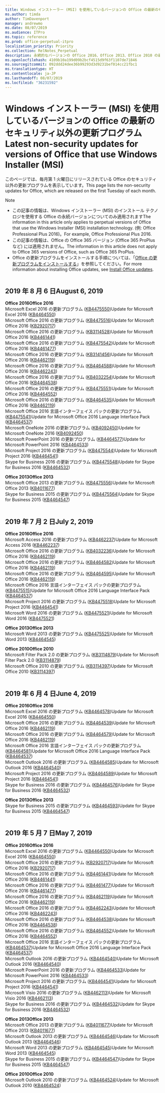 ```yaml
---
title: Windows インストーラー (MSI) を使用しているバージョンの Office の最新のセキュリティ以外の更新プログラム
ms.author: timda
author: TimDavenport
manager: andrewmo
ms.date: 08/07/2019
ms.audience: ITPro
ms.topic: reference
ms.prod: office-perpetual-itpro
localization_priority: Priority
ms.collection: RelNotes_Perpetual
description: 永続的なバージョンの Office 2016、Office 2013、Office 2010 の最新のセキュリティ以外の更新プログラム情報へのリンクを IT 技術者に提供します
ms.openlocfilehash: 4109b10a199d09b2bcf4515d9f63f1107de71846
ms.sourcegitcommit: 092ddd24dee36b99293d3d9231bef014cc21fbc1
ms.translationtype: HT
ms.contentlocale: ja-JP
ms.lasthandoff: 08/07/2019
ms.locfileid: "36231592"
---
```

# <a name="latest-non-security-updates-for-versions-of-office-that-use-windows-installer-msi"></a><span data-ttu-id="24c44-103">Windows インストーラー (MSI) を使用しているバージョンの Office の最新のセキュリティ以外の更新プログラム</span><span class="sxs-lookup"><span data-stu-id="24c44-103">Latest non-security updates for versions of Office that use Windows Installer (MSI)</span></span>

<span data-ttu-id="24c44-104">このページでは、毎月第 1 火曜日にリリースされている Office のセキュリティ以外の更新プログラムを表示しています。</span><span class="sxs-lookup"><span data-stu-id="24c44-104">This page lists the non-security updates for Office, which are released on the first Tuesday of each month.</span></span>

> [!NOTE]
> - <span data-ttu-id="24c44-105">この記事の情報は、Windows インストーラー (MSI) のインストール テクノロジを使用する Office の永続バージョンについてのみ適用されます</span><span class="sxs-lookup"><span data-stu-id="24c44-105">The information in this article only applies to perpetual versions of Office that use the Windows Installer (MSI) installation technology.</span></span> <span data-ttu-id="24c44-106">(例: Office Professional Plus 2016)。</span><span class="sxs-lookup"><span data-stu-id="24c44-106">For example, Office Professional Plus 2016.</span></span>
> - <span data-ttu-id="24c44-107">この記事の情報は、Office の Office 365 バージョン (Office 365 ProPlus など) には適用されません。</span><span class="sxs-lookup"><span data-stu-id="24c44-107">The information in this article does not apply to Office 365 versions of Office, such as Office 365 ProPlus.</span></span>
> - <span data-ttu-id="24c44-108">Office の更新プログラムをインストールする手順については、「[Office の更新プログラムをインストールする](https://support.office.com/article/2ab296f3-7f03-43a2-8e50-46de917611c5)」を参照してください。</span><span class="sxs-lookup"><span data-stu-id="24c44-108">For more information about installing Office updates, see [Install Office updates](https://support.office.com/article/2ab296f3-7f03-43a2-8e50-46de917611c5).</span></span>
<br/><br/>

## <a name="august-6-2019"></a><span data-ttu-id="24c44-109">2019 年 8 月 6 日</span><span class="sxs-lookup"><span data-stu-id="24c44-109">August 6, 2019</span></span>

<span data-ttu-id="24c44-110">**Office 2016**</span><span class="sxs-lookup"><span data-stu-id="24c44-110">**Office 2016**</span></span><br/>
<span data-ttu-id="24c44-111">Microsoft Excel 2016 の更新プログラム ([KB4475550](https://support.microsoft.com/help/4475550))</span><span class="sxs-lookup"><span data-stu-id="24c44-111">Update for Microsoft Excel 2016 ([KB4464550](https://support.microsoft.com/help/4475550))</span></span><br/>
<span data-ttu-id="24c44-112">Microsoft Office 2016 の更新プログラム ([KB4475516](https://support.microsoft.com/help/4475516))</span><span class="sxs-lookup"><span data-stu-id="24c44-112">Update for Microsoft Office 2016 ([KB2920717](https://support.microsoft.com/help/4475516))</span></span><br/>
<span data-ttu-id="24c44-113">Microsoft Office 2016 の更新プログラム ([KB3114528](https://support.microsoft.com/help/3114528))</span><span class="sxs-lookup"><span data-stu-id="24c44-113">Update for Microsoft Office 2016 ([KB4461441](https://support.microsoft.com/help/3114528))</span></span><br/>
<span data-ttu-id="24c44-114">Microsoft Office 2016 の更新プログラム ([KB4475542](https://support.microsoft.com/help/4475542))</span><span class="sxs-lookup"><span data-stu-id="24c44-114">Update for Microsoft Office 2016 ([KB4461477](https://support.microsoft.com/help/4475542))</span></span><br/>
<span data-ttu-id="24c44-115">Microsoft Office 2016 の更新プログラム ([KB3141456](https://support.microsoft.com/help/3141456))</span><span class="sxs-lookup"><span data-stu-id="24c44-115">Update for Microsoft Office 2016 ([KB4462119](https://support.microsoft.com/help/3141456))</span></span><br/>
<span data-ttu-id="24c44-116">Microsoft Office 2016 の更新プログラム ([KB4464588](https://support.microsoft.com/help/4464588))</span><span class="sxs-lookup"><span data-stu-id="24c44-116">Update for Microsoft Office 2016 ([KB4462243](https://support.microsoft.com/help/4464588))</span></span><br/>
<span data-ttu-id="24c44-117">Microsoft Office 2016 の更新プログラム ([KB4032254](https://support.microsoft.com/help/4032254))</span><span class="sxs-lookup"><span data-stu-id="24c44-117">Update for Microsoft Office 2016 ([KB4464538](https://support.microsoft.com/help/4032254))</span></span><br/>
<span data-ttu-id="24c44-118">Microsoft Office 2016 の更新プログラム ([KB4475551](https://support.microsoft.com/help/4475551))</span><span class="sxs-lookup"><span data-stu-id="24c44-118">Update for Microsoft Office 2016 ([KB4464552](https://support.microsoft.com/help/4475551))</span></span><br/>
<span data-ttu-id="24c44-119">Microsoft Office 2016 の更新プログラム ([KB4464535](https://support.microsoft.com/help/4464535))</span><span class="sxs-lookup"><span data-stu-id="24c44-119">Update for Microsoft Office 2016 ([KB4462119](https://support.microsoft.com/help/4464535))</span></span><br/>
<span data-ttu-id="24c44-120">Microsoft Office 2016 言語インターフェイス パックの更新プログラム ([KB4475541](https://support.microsoft.com/help/4475541))</span><span class="sxs-lookup"><span data-stu-id="24c44-120">Update for Microsoft Office 2016 Language Interface Pack ([KB4464537](https://support.microsoft.com/help/4475541))</span></span><br/>
<span data-ttu-id="24c44-121">Microsoft OneNote 2016 の更新プログラム ([KB4092450](https://support.microsoft.com/help/4092450))</span><span class="sxs-lookup"><span data-stu-id="24c44-121">Update for Microsoft OneNote 2016 ([KB4092450](https://support.microsoft.com/help/4092450))</span></span><br/>
<span data-ttu-id="24c44-122">Microsoft PowerPoint 2016 の更新プログラム ([KB4464577](https://support.microsoft.com/help/4464577))</span><span class="sxs-lookup"><span data-stu-id="24c44-122">Update for Microsoft PowerPoint 2016 ([KB4464533](https://support.microsoft.com/help/4464577))</span></span><br/>
<span data-ttu-id="24c44-123">Microsoft Project 2016 の更新プログラム ([KB4475544](https://support.microsoft.com/help/4475544))</span><span class="sxs-lookup"><span data-stu-id="24c44-123">Update for Microsoft Project 2016 ([KB4464541](https://support.microsoft.com/help/4475544))</span></span><br/>
<span data-ttu-id="24c44-124">Skype for Business 2016 の更新プログラム ([KB4475548](https://support.microsoft.com/help/4475548))</span><span class="sxs-lookup"><span data-stu-id="24c44-124">Update for Skype for Business 2016 ([KB4464532](https://support.microsoft.com/help/4475548))</span></span><br/>

<span data-ttu-id="24c44-125">**Office 2013**</span><span class="sxs-lookup"><span data-stu-id="24c44-125">**Office 2013**</span></span><br/>
<span data-ttu-id="24c44-126">Microsoft Office 2013 の更新プログラム ([KB4475556](https://support.microsoft.com/help/4475556))</span><span class="sxs-lookup"><span data-stu-id="24c44-126">Update for Microsoft Office 2013 ([KB4011677](https://support.microsoft.com/help/4475556))</span></span><br/>
<span data-ttu-id="24c44-127">Skype for Business 2015 の更新プログラム ([KB4475564](https://support.microsoft.com/help/4475564))</span><span class="sxs-lookup"><span data-stu-id="24c44-127">Update for Skype for Business 2015 ([KB4464547](https://support.microsoft.com/help/4475564))</span></span><br/><br/>



## <a name="july-2-2019"></a><span data-ttu-id="24c44-128">2019 年 7 月 2 日</span><span class="sxs-lookup"><span data-stu-id="24c44-128">July 2, 2019</span></span>

<span data-ttu-id="24c44-129">**Office 2016**</span><span class="sxs-lookup"><span data-stu-id="24c44-129">**Office 2016**</span></span><br/>
<span data-ttu-id="24c44-130">Microsoft Access 2016 の更新プログラム ([KB4462237](https://support.microsoft.com/help/4462237))</span><span class="sxs-lookup"><span data-stu-id="24c44-130">Update for Microsoft Access 2016 ([KB4462237](https://support.microsoft.com/help/4462237))</span></span><br/>
<span data-ttu-id="24c44-131">Microsoft Office 2016 の更新プログラム ([KB4032236](https://support.microsoft.com/help/4032236))</span><span class="sxs-lookup"><span data-stu-id="24c44-131">Update for Microsoft Office 2016 ([KB4462119](https://support.microsoft.com/help/4032236))</span></span><br/>
<span data-ttu-id="24c44-132">Microsoft Office 2016 の更新プログラム ([KB4464582](https://support.microsoft.com/help/4464582))</span><span class="sxs-lookup"><span data-stu-id="24c44-132">Update for Microsoft Office 2016 ([KB4462119](https://support.microsoft.com/help/4464582))</span></span><br/>
<span data-ttu-id="24c44-133">Microsoft Office 2016 の更新プログラム ([KB4464595](https://support.microsoft.com/help/4464595))</span><span class="sxs-lookup"><span data-stu-id="24c44-133">Update for Microsoft Office 2016 ([KB4462119](https://support.microsoft.com/help/4464595))</span></span><br/>
<span data-ttu-id="24c44-134">Microsoft Office 2016 言語インターフェイス パックの更新プログラム ([KB4475515](https://support.microsoft.com/help/4475515))</span><span class="sxs-lookup"><span data-stu-id="24c44-134">Update for Microsoft Office 2016 Language Interface Pack ([KB4464537](https://support.microsoft.com/help/4475515))</span></span><br/>
<span data-ttu-id="24c44-135">Microsoft Project 2016 の更新プログラム ([KB4475518](https://support.microsoft.com/help/4475518))</span><span class="sxs-lookup"><span data-stu-id="24c44-135">Update for Microsoft Project 2016 ([KB4464541](https://support.microsoft.com/help/4475518))</span></span><br/>
<span data-ttu-id="24c44-136">Microsoft Word 2016 の更新プログラム ([KB4475521](https://support.microsoft.com/help/4475521))</span><span class="sxs-lookup"><span data-stu-id="24c44-136">Update for Microsoft Word 2016 ([KB4475521](https://support.microsoft.com/help/4475521))</span></span><br/>


<span data-ttu-id="24c44-137">**Office 2013**</span><span class="sxs-lookup"><span data-stu-id="24c44-137">**Office 2013**</span></span><br/>
<span data-ttu-id="24c44-138">Microsoft Word 2013 の更新プログラム ([KB4475525](https://support.microsoft.com/help/4475525))</span><span class="sxs-lookup"><span data-stu-id="24c44-138">Update for Microsoft Word 2013 ([KB4464545](https://support.microsoft.com/help/4475525))</span></span><br/>


<span data-ttu-id="24c44-139">**Office 2010**</span><span class="sxs-lookup"><span data-stu-id="24c44-139">**Office 2010**</span></span><br/>
<span data-ttu-id="24c44-140">Microsoft Filter Pack 2.0 の更新プログラム ([KB3114879](https://support.microsoft.com/help/3114879))</span><span class="sxs-lookup"><span data-stu-id="24c44-140">Update for Microsoft Filter Pack 2.0 ([KB3114879](https://support.microsoft.com/help/3114879))</span></span><br/><span data-ttu-id="24c44-141">Microsoft Office 2010 の更新プログラム ([KB3114397](https://support.microsoft.com/help/3114397))</span><span class="sxs-lookup"><span data-stu-id="24c44-141">Update for Microsoft Office 2010 ([KB3114397](https://support.microsoft.com/help/3114397))</span></span><br/><br/>

## <a name="june-4-2019"></a><span data-ttu-id="24c44-142">2019 年 6 月 4 日</span><span class="sxs-lookup"><span data-stu-id="24c44-142">June 4, 2019</span></span>

<span data-ttu-id="24c44-143">**Office 2016**</span><span class="sxs-lookup"><span data-stu-id="24c44-143">**Office 2016**</span></span><br/>
<span data-ttu-id="24c44-144">Microsoft Excel 2016 の更新プログラム ([KB4464578](https://support.microsoft.com/help/4464578))</span><span class="sxs-lookup"><span data-stu-id="24c44-144">Update for Microsoft Excel 2016 ([KB4464550](https://support.microsoft.com/help/4464578))</span></span><br/>
<span data-ttu-id="24c44-145">Microsoft Office 2016 の更新プログラム ([KB4464539](https://support.microsoft.com/help/4464539))</span><span class="sxs-lookup"><span data-stu-id="24c44-145">Update for Microsoft Office 2016 ([KB4462119](https://support.microsoft.com/help/4464539))</span></span><br/>
<span data-ttu-id="24c44-146">Microsoft Office 2016 の更新プログラム ([KB4464579](https://support.microsoft.com/help/4464579))</span><span class="sxs-lookup"><span data-stu-id="24c44-146">Update for Microsoft Office 2016 ([KB4462119](https://support.microsoft.com/help/4464579))</span></span><br/>
<span data-ttu-id="24c44-147">Microsoft Office 2016 言語インターフェイス パックの更新プログラム ([KB4464581](https://support.microsoft.com/help/4464581))</span><span class="sxs-lookup"><span data-stu-id="24c44-147">Update for Microsoft Office 2016 Language Interface Pack ([KB4464537](https://support.microsoft.com/help/4464581))</span></span><br/>
<span data-ttu-id="24c44-148">Microsoft Outlook 2016 の更新プログラム ([KB4464585](https://support.microsoft.com/help/4464585))</span><span class="sxs-lookup"><span data-stu-id="24c44-148">Update for Microsoft Outlook 2016 ([KB4464540](https://support.microsoft.com/help/4464585))</span></span><br/>
<span data-ttu-id="24c44-149">Microsoft Project 2016 の更新プログラム ([KB4464589](https://support.microsoft.com/help/4464589))</span><span class="sxs-lookup"><span data-stu-id="24c44-149">Update for Microsoft Project 2016 ([KB4464541](https://support.microsoft.com/help/4464589))</span></span><br/>
<span data-ttu-id="24c44-150">Skype for Business 2016 の更新プログラム ([KB4464576](https://support.microsoft.com/help/4464576))</span><span class="sxs-lookup"><span data-stu-id="24c44-150">Update for Skype for Business 2016 ([KB4464532](https://support.microsoft.com/help/4464576))</span></span><br/>

<span data-ttu-id="24c44-151">**Office 2013**</span><span class="sxs-lookup"><span data-stu-id="24c44-151">**Office 2013**</span></span><br/>
<span data-ttu-id="24c44-152">Skype for Business 2015 の更新プログラム ([KB4464593](https://support.microsoft.com/help/4464593))</span><span class="sxs-lookup"><span data-stu-id="24c44-152">Update for Skype for Business 2015 ([KB4464547](https://support.microsoft.com/help/4464593))</span></span><br/>
<br/>
## <a name="may-7-2019"></a><span data-ttu-id="24c44-153">2019 年 5 月 7 日</span><span class="sxs-lookup"><span data-stu-id="24c44-153">May 7, 2019</span></span>

<span data-ttu-id="24c44-154">**Office 2016**</span><span class="sxs-lookup"><span data-stu-id="24c44-154">**Office 2016**</span></span><br/>
<span data-ttu-id="24c44-155">Microsoft Excel 2016 の更新プログラム ([KB4464550](https://support.microsoft.com/help/4464550))</span><span class="sxs-lookup"><span data-stu-id="24c44-155">Update for Microsoft Excel 2016 ([KB4464550](https://support.microsoft.com/help/4464550))</span></span><br/>
<span data-ttu-id="24c44-156">Microsoft Office 2016 の更新プログラム ([KB2920717](https://support.microsoft.com/help/2920717))</span><span class="sxs-lookup"><span data-stu-id="24c44-156">Update for Microsoft Office 2016 ([KB2920717](https://support.microsoft.com/help/2920717))</span></span><br/>
<span data-ttu-id="24c44-157">Microsoft Office 2016 の更新プログラム ([KB4461441](https://support.microsoft.com/help/4461441))</span><span class="sxs-lookup"><span data-stu-id="24c44-157">Update for Microsoft Office 2016 ([KB4461441](https://support.microsoft.com/help/4461441))</span></span><br/>
<span data-ttu-id="24c44-158">Microsoft Office 2016 の更新プログラム ([KB4461477](https://support.microsoft.com/help/4461477))</span><span class="sxs-lookup"><span data-stu-id="24c44-158">Update for Microsoft Office 2016 ([KB4461477](https://support.microsoft.com/help/4461477))</span></span><br/>
<span data-ttu-id="24c44-159">Microsoft Office 2016 の更新プログラム ([KB4462119](https://support.microsoft.com/help/4462119))</span><span class="sxs-lookup"><span data-stu-id="24c44-159">Update for Microsoft Office 2016 ([KB4462119](https://support.microsoft.com/help/4462119))</span></span><br/>
<span data-ttu-id="24c44-160">Microsoft Office 2016 の更新プログラム ([KB4462243](https://support.microsoft.com/help/4462243))</span><span class="sxs-lookup"><span data-stu-id="24c44-160">Update for Microsoft Office 2016 ([KB4462243](https://support.microsoft.com/help/4462243))</span></span><br/>
<span data-ttu-id="24c44-161">Microsoft Office 2016 の更新プログラム ([KB4464538](https://support.microsoft.com/help/4464538))</span><span class="sxs-lookup"><span data-stu-id="24c44-161">Update for Microsoft Office 2016 ([KB4464538](https://support.microsoft.com/help/4464538))</span></span><br/>
<span data-ttu-id="24c44-162">Microsoft Office 2016 の更新プログラム ([KB4464552](https://support.microsoft.com/help/4464552))</span><span class="sxs-lookup"><span data-stu-id="24c44-162">Update for Microsoft Office 2016 ([KB4464552](https://support.microsoft.com/help/4464552))</span></span><br/>
<span data-ttu-id="24c44-163">Microsoft Office 2016 言語インターフェイス パックの更新プログラム ([KB4464537](https://support.microsoft.com/help/4464537))</span><span class="sxs-lookup"><span data-stu-id="24c44-163">Update for Microsoft Office 2016 Language Interface Pack ([KB4464537](https://support.microsoft.com/help/4464537))</span></span><br/>
<span data-ttu-id="24c44-164">Microsoft Outlook 2016 の更新プログラム ([KB4464540](https://support.microsoft.com/help/4464540))</span><span class="sxs-lookup"><span data-stu-id="24c44-164">Update for Microsoft Outlook 2016 ([KB4464540](https://support.microsoft.com/help/4464540))</span></span><br/>
<span data-ttu-id="24c44-165">Microsoft PowerPoint 2016 の更新プログラム ([KB4464533](https://support.microsoft.com/help/4464533))</span><span class="sxs-lookup"><span data-stu-id="24c44-165">Update for Microsoft PowerPoint 2016 ([KB4464533](https://support.microsoft.com/help/4464533))</span></span><br/>
<span data-ttu-id="24c44-166">Microsoft Project 2016 の更新プログラム ([KB4464541](https://support.microsoft.com/help/4464541))</span><span class="sxs-lookup"><span data-stu-id="24c44-166">Update for Microsoft Project 2016 ([KB4464541](https://support.microsoft.com/help/4464541))</span></span><br/>
<span data-ttu-id="24c44-167">Microsoft Visio 2016 の更新プログラム ([KB4462113](https://support.microsoft.com/help/4462113))</span><span class="sxs-lookup"><span data-stu-id="24c44-167">Update for Microsoft Visio 2016 ([KB4462113](https://support.microsoft.com/help/4462113))</span></span><br/>
<span data-ttu-id="24c44-168">Skype for Business 2016 の更新プログラム ([KB4464532](https://support.microsoft.com/help/4464532))</span><span class="sxs-lookup"><span data-stu-id="24c44-168">Update for Skype for Business 2016 ([KB4464532](https://support.microsoft.com/help/4464532))</span></span><br/>

<span data-ttu-id="24c44-169">**Office 2013**</span><span class="sxs-lookup"><span data-stu-id="24c44-169">**Office 2013**</span></span><br/>
<span data-ttu-id="24c44-170">Microsoft Office 2013 の更新プログラム ([KB4011677](https://support.microsoft.com/help/4011677))</span><span class="sxs-lookup"><span data-stu-id="24c44-170">Update for Microsoft Office 2013 ([KB4011677](https://support.microsoft.com/help/4011677))</span></span><br/>
<span data-ttu-id="24c44-171">Microsoft Outlook 2013 の更新プログラム ([KB4464546](https://support.microsoft.com/help/4464546))</span><span class="sxs-lookup"><span data-stu-id="24c44-171">Update for Microsoft Outlook 2013 ([KB4464546](https://support.microsoft.com/help/4464546))</span></span><br/>
<span data-ttu-id="24c44-172">Microsoft Word 2013 の更新プログラム ([KB4464545](https://support.microsoft.com/help/4464545))</span><span class="sxs-lookup"><span data-stu-id="24c44-172">Update for Microsoft Word 2013 ([KB4464545](https://support.microsoft.com/help/4464545))</span></span><br/>
<span data-ttu-id="24c44-173">Skype for Business 2015 の更新プログラム ([KB4464547](https://support.microsoft.com/help/4464547))</span><span class="sxs-lookup"><span data-stu-id="24c44-173">Update for Skype for Business 2015 ([KB4464547](https://support.microsoft.com/help/4464547))</span></span><br/>

<span data-ttu-id="24c44-174">**Office 2010**</span><span class="sxs-lookup"><span data-stu-id="24c44-174">**Office 2010**</span></span><br/>
<span data-ttu-id="24c44-175">Microsoft Outlook 2010 の更新プログラム ([KB4464524](https://support.microsoft.com/help/4464524))</span><span class="sxs-lookup"><span data-stu-id="24c44-175">Update for Microsoft Outlook 2010 ([KB4464524](https://support.microsoft.com/help/4464524))</span></span>